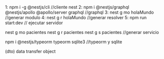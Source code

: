 1: npm i -g @nestjs/cli //cliente nest 
2: npm i @nestjs/graphql @nestjs/apollo @apollo/server graphql //graphql
3: nest g mo holaMundo   //generar modulo
4: nest g r holaMundo  //generar resolver
5: npm run start:dev // ejecutar servidor


nest g mo  pacientes
nest g r  pacientes
nest g s  pacientes //generar servicio

npm i @nestjs/typeorm typeorm sqlite3 //typeorm y sqlite

(dto) data transfer object
